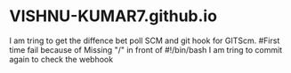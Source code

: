 # VISHNU-KUMAR7.github.io
I am tring to get the diffence bet poll SCM and git hook for GITScm.
#First time fail because of Missing "/" in front of #!/bin/bash
I am tring to commit again to check the webhook 
